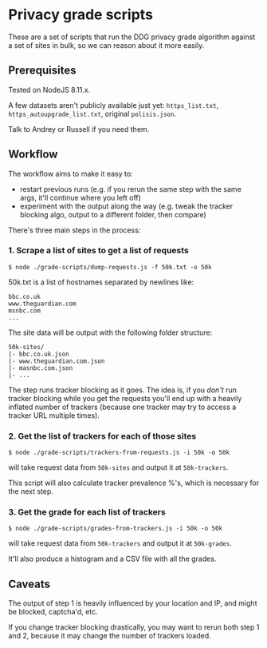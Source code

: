 Privacy grade scripts
====

These are a set of scripts that run the DDG privacy grade algorithm against a set of sites in bulk, so we can reason about it more easily.

Prerequisites
---

Tested on NodeJS 8.11.x.

A few datasets aren't publicly available just yet: `https_list.txt`, `https_autoupgrade_list.txt`, original `polisis.json`.

Talk to Andrey or Russell if you need them.

Workflow
---

The workflow aims to make it easy to:

- restart previous runs (e.g. if you rerun the same step with the same args, it'll continue where you left off)
- experiment with the output along the way (e.g. tweak the tracker blocking algo, output to a different folder, then compare)

There's three main steps in the process:

### 1. Scrape a list of sites to get a list of requests

`$ node ./grade-scripts/dump-requests.js -f 50k.txt -o 50k`

50k.txt is a list of hostnames separated by newlines like:

```
bbc.co.uk
www.theguardian.com
msnbc.com
...

```

The site data will be output with the following folder structure:

```
50k-sites/
|- bbc.co.uk.json
|- www.theguardian.com.json
|- masnbc.com.json
|- ...
```

The step runs tracker blocking as it goes. The idea is, if you *don't* run tracker blocking while you get the requests you'll end up with a heavily inflated number of trackers (because one tracker may try to access a tracker URL multiple times).

### 2. Get the list of trackers for each of those sites

`$ node ./grade-scripts/trackers-from-requests.js -i 50k -o 50k`

will take request data from `50k-sites` and output it at `50k-trackers`.

This script will also calculate tracker prevalence %'s, which is necessary for the next step.

### 3. Get the grade for each list of trackers

`$ node ./grade-scripts/grades-from-trackers.js -i 50k -o 50k`

will take request data from `50k-trackers` and output it at `50k-grades`.

It'll also produce a histogram and a CSV file with all the grades.

Caveats
---

The output of step 1 is heavily influenced by your location and IP, and might be blocked, captcha'd, etc.

If you change tracker blocking drastically, you may want to rerun both step 1 and 2, because it may change the number of trackers loaded.
